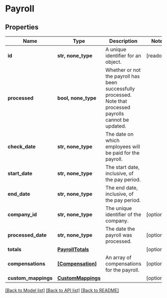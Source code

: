 # Payroll


## Properties
Name | Type | Description | Notes
------------ | ------------- | ------------- | -------------
**id** | **str, none_type** | A unique identifier for an object. | [readonly] 
**processed** | **bool, none_type** | Whether or not the payroll has been successfully processed. Note that processed payrolls cannot be updated. | 
**check_date** | **str, none_type** | The date on which employees will be paid for the payroll. | 
**start_date** | **str, none_type** | The start date, inclusive, of the pay period. | 
**end_date** | **str, none_type** | The end date, inclusive, of the pay period. | 
**company_id** | **str, none_type** | The unique identifier of the company. | [optional] 
**processed_date** | **str, none_type** | The date the payroll was processed. | [optional] 
**totals** | [**PayrollTotals**](PayrollTotals.md) |  | [optional] 
**compensations** | [**[Compensation]**](Compensation.md) | An array of compensations for the payroll. | [optional] 
**custom_mappings** | [**CustomMappings**](CustomMappings.md) |  | [optional] 

[[Back to Model list]](../../README.md#documentation-for-models) [[Back to API list]](../../README.md#documentation-for-api-endpoints) [[Back to README]](../../README.md)


